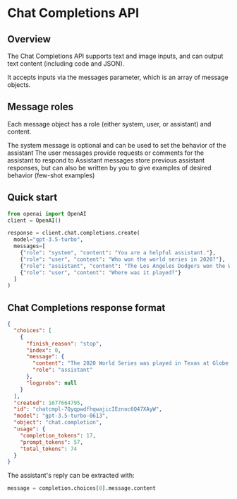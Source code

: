 # Chat Completions API

## Overview

The Chat Completions API supports text and image inputs, and can output text content (including code and JSON).

It accepts inputs via the messages parameter, which is an array of message objects.

## Message roles

Each message object has a role (either system, user, or assistant) and content.

The system message is optional and can be used to set the behavior of the assistant
The user messages provide requests or comments for the assistant to respond to
Assistant messages store previous assistant responses, but can also be written by you to give examples of desired behavior (few-shot examples)

## Quick start

```python
from openai import OpenAI
client = OpenAI()

response = client.chat.completions.create(
  model="gpt-3.5-turbo",
  messages=[
    {"role": "system", "content": "You are a helpful assistant."},
    {"role": "user", "content": "Who won the world series in 2020?"},
    {"role": "assistant", "content": "The Los Angeles Dodgers won the World Series in 2020."},
    {"role": "user", "content": "Where was it played?"}
  ]
)
```

## Chat Completions response format

```json
{
  "choices": [
    {
      "finish_reason": "stop",
      "index": 0,
      "message": {
        "content": "The 2020 World Series was played in Texas at Globe Life Field in Arlington.",
        "role": "assistant"
      },
      "logprobs": null
    }
  ],
  "created": 1677664795,
  "id": "chatcmpl-7QyqpwdfhqwajicIEznoc6Q47XAyW",
  "model": "gpt-3.5-turbo-0613",
  "object": "chat.completion",
  "usage": {
    "completion_tokens": 17,
    "prompt_tokens": 57,
    "total_tokens": 74
  }
}
```

The assistant's reply can be extracted with:

```python
message = completion.choices[0].message.content
```

